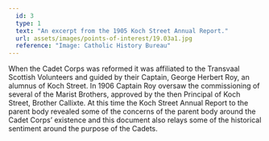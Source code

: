 ```yaml
---
  id: 3
  type: 1
  text: "An excerpt from the 1905 Koch Street Annual Report."
  url: assets/images/points-of-interest/19.03a1.jpg
  reference: "Image: Catholic History Bureau"
---
```

When the Cadet Corps was reformed it was affiliated to the Transvaal Scottish Volunteers and guided by their Captain, George Herbert Roy, an alumnus of Koch Street. In 1906 Captain Roy oversaw the commissioning of several of the Marist Brothers, approved by the then Principal of Koch Street, Brother Callixte. At this time the Koch Street Annual Report to the parent body revealed some of the concerns of the parent body around the Cadet Corps’ existence and this document also relays some of the historical sentiment around the purpose of the Cadets.

   